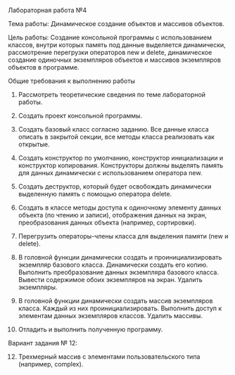 



Лабораторная работа №4

Тема работы: Динамическое создание объектов и массивов объектов.



Цель работы: Создание консольной программы с использованием классов, внутри которых память под данные выделяется динамически, рассмотрение перегрузки операторов new и delete, динамическое создание одиночных экземпляров объектов и массивов экземпляров объектов в программе.



Общие требования к выполнению работы

1.    Рассмотреть теоретические сведения по теме лабораторной работы.

2.    Создать проект консольной программы.

3.    Создать базовый класс согласно заданию. Все данные класса описать в закрытой секции, все методы класса реализовать как открытые.

4.    Создать конструктор по умолчанию, конструктор инициализации и конструктор копирования. Конструкторы должны выделять память для данных динамически с использованием оператора new.

5.    Создать деструктор, который будет освобождать динамически выделенную память с помощью оператора delete.

6.    Создать в классе методы доступа к одиночному элементу данных объекта (по чтению и записи), отображения данных на экран, преобразования данных объекта (например, сортировки).

7.    Перегрузить операторы-члены класса для выделения памяти (new и delete).

8.    В головной функции динамически создать и проинициализировать экземпляр базового класса. Динамически создать его копию. Выполнить преобразование данных экземпляра базового класса. Вывести содержимое обоих экземпляров на экран. Удалить экземпляры.

9.    В головной функции динамически создать массив экземпляров класса. Каждый из них проинициализировать. Выполнить доступ к элементам данных экземпляров классов. Удалить массивы.

10. Отладить и выполнить полученную программу.


Вариант задания № 12:

12. Трехмерный массив с элементами пользовательского типа (например, complex).

 

 
